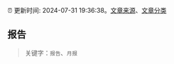 :alarm_clock: 更新时间: 2024-07-31 19:36:38。[文章来源](/README.md)、[文章分类](/TAGS.md)

## 报告


> 关键字：`报告`、`月报`



